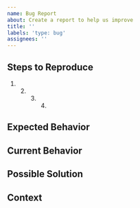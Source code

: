```yaml
---
name: Bug Report
about: Create a report to help us improve
title: ''
labels: 'type: bug'
assignees: ''
---
```


<!--- Provide a general summary of the issue in the title above -->

## Steps to Reproduce

<!--- Provide a link to a live example, or an unambiguous set of steps to -->
<!--- reproduce this bug. Include code to reproduce, if relevant -->

1. 2. 3. 4.

## Expected Behavior

<!--- A clear and concise description of what you expected to happen. -->

## Current Behavior

<!--- What happens instead of the expected behavior. -->

## Possible Solution

<!--- Not obligatory, but suggest a fix/reason for the bug, -->

## Context

<!--- How has this issue affected you? What are you trying to accomplish? -->
<!--- Providing context helps us come up with a solution that is most useful in the real world -->
